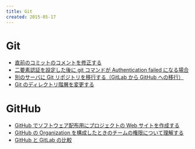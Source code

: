 ```yaml
---
title: Git
created: 2015-05-17
---
```


Git
====
* [直前のコミットのコメントを修正する](git-modify-comment.html)
* [二要素認証を設定した後に git コマンドが Authentication failed になる場合](git-two-factor-auth-error.html)
* [別のサーバに Git リポジトリを移行する（GitLab から GitHub への移行）](git-relocate-repository.html)
* [Git のディレクトリ階層を変更する](git-change-dir-hierarchy.html)

GitHub
====
* [GitHub でソフトウェア配布用にプロジェクトの Web サイトを作成する](github-project-portal.html)
* [GitHub の Organization を構成したときのチームの権限について理解する](github-team-permission.html)
* [GitHub と GitLab の比較](github-vs-gitlab.html)

